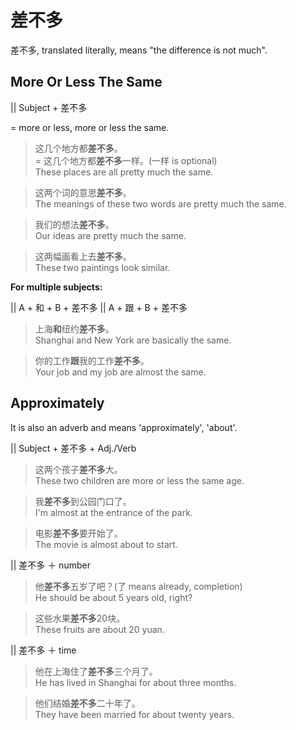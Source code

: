 # 差不多

差不多, translated literally, means "the difference is not much".

## More Or Less The Same

|| Subject + 差不多

= more or less, more or less the same.

> 这几个地方都**差不多**。<br>
= 这几个地方都**差不多**一样。(一样 is optional)  
These places are all pretty much the same.

> 这两个词的意思**差不多**。<br>
The meanings of these two words are pretty much the same.

> 我们的想法**差不多**。<br>
Our ideas are pretty much the same.

> 这两幅画看上去**差不多**。<br>
These two paintings look similar.

**For multiple subjects:**

|| A + 和 + B + 差不多
|| A + 跟 + B + 差不多

> 上海**和**纽约**差不多**。<br>
Shanghai and New York are basically the same.

> 你的工作**跟**我的工作**差不多**。<br>
Your job and my job are almost the same.

## Approximately

It is also an adverb and means 'approximately', 'about'.

|| Subject + 差不多 + Adj./Verb

> 这两个孩子**差不多**大。  
These two children are more or less the same age.

> 我**差不多**到公园门口了。  
I'm almost at the entrance of the park.

> 电影**差不多**要开始了。  
The movie is almost about to start.

|| 差不多 ＋ number

> 他**差不多**五岁了吧？(了 means already, completion)  
He should be about 5 years old, right?

> 这些水果**差不多**20块。  
These fruits are about 20 yuan.

|| 差不多 ＋ time

> 他在上海住了**差不多**三个月了。  
He has lived in Shanghai for about three months.

> 他们结婚**差不多**二十年了。  
They have been married for about twenty years.